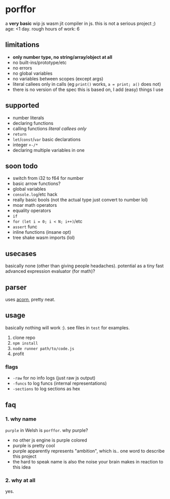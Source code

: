 # porffor
a **very basic** wip js wasm jit compiler in js. this is not a serious project ;)<br>
age: <1 day. rough hours of work: 6

## limitations
- **only number type, no string/array/object at all**
- no built-ins/prototype/etc
- no errors
- no global variables
- no variables between scopes (except args)
- literal callees only in calls (eg `print()` works, `a = print; a()` does not)
- there is no version of the spec this is based on, I add (easy) things I use

## supported
- number literals
- declaring functions
- calling functions *literal callees only*
- `return`
- `let`/`const`/`var` basic declarations
- integer `+-/*`
- declaring multiple variables in one

## soon todo
- switch from i32 to f64 for number
- basic arrow functions?
- global variables
- `console.log`/etc hack
- really basic bools (not the actual type just convert to number lol)
- moar math operators
- equality operators
- `if`
- `for (let i = 0; i < N; i++)`/etc
- `assert` func
- inline functions (insane opt)
- tree shake wasm imports (lol)

## usecases
basically none (other than giving people headaches). potential as a tiny fast advanced expression evaluator (for math)?

## parser
uses [acorn](https://github.com/acornjs/acorn), pretty neat.

## usage
basically nothing will work :). see files in `test` for examples.

1. clone repo
2. `npm install`
3. `node runner path/to/code.js`
4. profit

### flags
- `-raw` for no info logs (just raw js output)
- `-funcs` to log funcs (internal representations)
- `-sections` to log sections as hex

## faq

### 1. why name
`purple` in Welsh is `porffor`. why purple?
- no other js engine is purple colored
- purple is pretty cool
- purple apparently represents "ambition", which is.. one word to describe this project
- the hard to speak name is also the noise your brain makes in reaction to this idea

### 2. why at all
yes.